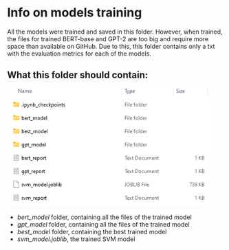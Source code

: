 # Info on models training

All the models were trained and saved in this folder.
However, when trained, the files for trained BERT-base and GPT-2 are too big and require more space than available on GitHub.
Due to this, this folder contains only a txt with the evaluation metrics for each of the models.

## What this folder should contain:
![alt text](image-1.png)

- *bert_model* folder, containing all the files of the trained model
- *gpt_model* folder, containing all the files of the trained model
- *best_model* folder, containing the best trained model
- *svm_model.joblib*, the trained SVM model
